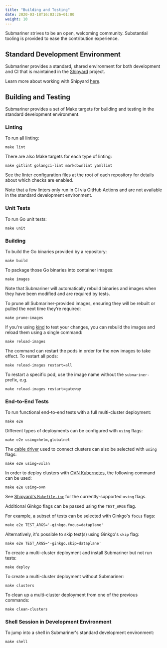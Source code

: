 ```yaml
---
title: "Building and Testing"
date: 2020-03-18T16:03:26+01:00
weight: 10
---
```


Submariner strives to be an open, welcoming community. Substantial tooling is provided to ease the contribution experience.

## Standard Development Environment

Submariner provides a standard, shared environment for both development and CI that is maintained in the
[Shipyard](https://github.com/submariner-io/shipyard) project.

Learn more about working with Shipyard [here](../shipyard).

## Building and Testing

Submariner provides a set of Make targets for building and testing in the standard development environment.

### Linting

To run all linting:

```shell
make lint
```

There are also Make targets for each type of linting:

```shell
make gitlint golangci-lint markdownlint yamllint
```

See the linter configuration files at the root of each repository for details about which checks are enabled.

Note that a few linters only run in CI via GitHub Actions and are not available in the standard development environment.

### Unit Tests

To run Go unit tests:

```shell
make unit
```

### Building

To build the Go binaries provided by a repository:

```shell
make build
```

To package those Go binaries into container images:

```shell
make images
```

Note that Submariner will automatically rebuild binaries and images when they have been modified and are required by tests.

To prune all Submariner-provided images, ensuring they will be rebuilt or pulled the next time they’re required:

```shell
make prune-images
```

If you're using [kind](../../getting-started/quickstart/kind) to test your changes, you can rebuild the images and reload them using
a single command:

```shell
make reload-images
```

The command can restart the pods in order for the new images to take effect. To restart all pods:

```shell
make reload-images restart=all
```

To restart a specific pod, use the image name without the `submariner-` prefix, e.g.

```shell
make reload-images restart=gateway
```

### End-to-End Tests

To run functional end-to-end tests with a full multi-cluster deployment:

```shell
make e2e
```

Different types of deployments can be configured with `using` flags:

```shell
make e2e using=helm,globalnet
```

The [cable driver](../../getting-started/architecture/gateway-engine) used to connect clusters can also be selected with `using` flags:

```shell
make e2e using=vxlan
```

In order to deploy clusters with [OVN Kubernetes](../../getting-started/architecture/networkplugin-syncer/ovn-kubernetes/), the
following command can be used:

```shell
make e2e using=ovn
```

See [Shipyard's `Makefile.inc`](https://github.com/submariner-io/shipyard/blob/devel/Makefile.inc) for the currently-supported `using` flags.

Additional Ginkgo flags can be passed using the `TEST_ARGS` flag.

For example, a subset of tests can be selected with Ginkgo's `focus` flags:

```shell
make e2e TEST_ARGS='-ginkgo.focus=dataplane'
```

Alternatively, it's possible to skip test(s) using Ginkgo's `skip` flag:

```shell
make e2e TEST_ARGS='-ginkgo.skip=dataplane'
```

To create a multi-cluster deployment and install Submariner but not run tests:

```shell
make deploy
```

To create a multi-cluster deployment without Submariner:

```shell
make clusters
```

To clean up a multi-cluster deployment from one of the previous commands:

```shell
make clean-clusters
```

### Shell Session in Development Environment

To jump into a shell in Submariner's standard development environment:

```shell
make shell
```

